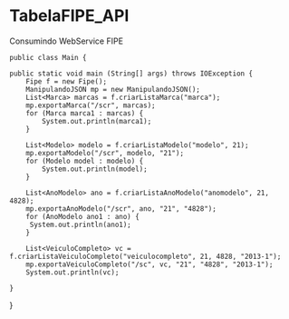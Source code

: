 # TabelaFIPE_API
Consumindo WebService FIPE



    public class Main {
   
    public static void main (String[] args) throws IOException {
        Fipe f = new Fipe();
        ManipulandoJSON mp = new ManipulandoJSON();
        List<Marca> marcas = f.criarListaMarca("marca");
        mp.exportaMarca("/scr", marcas);
        for (Marca marca1 : marcas) {
            System.out.println(marca1);
        }

        List<Modelo> modelo = f.criarListaModelo("modelo", 21);
        mp.exportaModelo("/scr", modelo, "21");
        for (Modelo model : modelo) {
            System.out.println(model);
        }

        List<AnoModelo> ano = f.criarListaAnoModelo("anomodelo", 21, 4828);
        mp.exportaAnoModelo("/scr", ano, "21", "4828");
        for (AnoModelo ano1 : ano) {
         System.out.println(ano1);
        }

        List<VeiculoCompleto> vc = f.criarListaVeiculoCompleto("veiculocompleto", 21, 4828, "2013-1");
        mp.exportaVeiculoCompleto("/sc", vc, "21", "4828", "2013-1");
        System.out.println(vc);
    
    }
}
